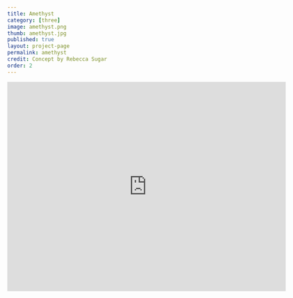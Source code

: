 ```yaml
---
title: Amethyst
category: [three]
image: amethyst.png
thumb: amethyst.jpg
published: true
layout: project-page
permalink: amethyst
credit: Concept by Rebecca Sugar
order: 2
---
```

<iframe width="640" height="480" src="https://sketchfab.com/models/b0c3ebca220d4595af72ff36073d331b/embed" frameborder="0" allowfullscreen mozallowfullscreen="true" webkitallowfullscreen="true" onmousewheel=""></iframe>
